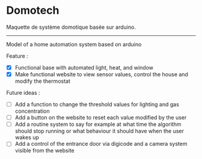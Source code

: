# Domotech
Maquette de système domotique basée sur arduino.
___________________________________________________

Model of a home automation system based on arduino

Feature :
- [x] Functional base with automated light, heat, and window
- [x] Make functional website to view sensor values, control the house and modify the thermostat

Future ideas :
- [ ] Add a function to change the threshold values for lighting and gas concentration
- [ ] Add a button on the website to reset each value modified by the user
- [ ] Add a routine system to say for example at what time the algorithm should stop running or what behaviour it should have when the user wakes up
- [ ] Add a control of the entrance door via digicode and a camera system visible from the website
